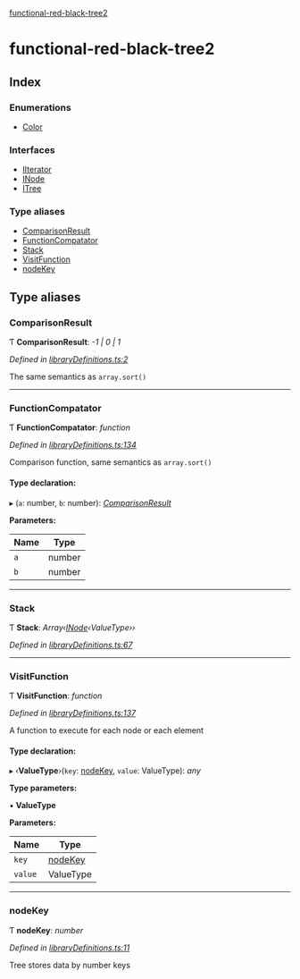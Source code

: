 [functional-red-black-tree2](globals.md)

# functional-red-black-tree2

## Index

### Enumerations

* [Color](enums/color.md)

### Interfaces

* [IIterator](interfaces/iiterator.md)
* [INode](interfaces/inode.md)
* [ITree](interfaces/itree.md)

### Type aliases

* [ComparisonResult](globals.md#comparisonresult)
* [FunctionCompatator](globals.md#functioncompatator)
* [Stack](globals.md#stack)
* [VisitFunction](globals.md#visitfunction)
* [nodeKey](globals.md#nodekey)

## Type aliases

###  ComparisonResult

Ƭ **ComparisonResult**: *-1 | 0 | 1*

*Defined in [libraryDefinitions.ts:2](https://github.com/freight-trust/functional-red-black-tree/blob/4069834/libraryDefinitions.ts#L2)*

The same semantics as ```array.sort()```

___

###  FunctionCompatator

Ƭ **FunctionCompatator**: *function*

*Defined in [libraryDefinitions.ts:134](https://github.com/freight-trust/functional-red-black-tree/blob/4069834/libraryDefinitions.ts#L134)*

Comparison function, same semantics as ```array.sort()```

#### Type declaration:

▸ (`a`: number, `b`: number): *[ComparisonResult](globals.md#comparisonresult)*

**Parameters:**

Name | Type |
------ | ------ |
`a` | number |
`b` | number |

___

###  Stack

Ƭ **Stack**: *Array‹[INode](interfaces/inode.md)‹ValueType››*

*Defined in [libraryDefinitions.ts:67](https://github.com/freight-trust/functional-red-black-tree/blob/4069834/libraryDefinitions.ts#L67)*

___

###  VisitFunction

Ƭ **VisitFunction**: *function*

*Defined in [libraryDefinitions.ts:137](https://github.com/freight-trust/functional-red-black-tree/blob/4069834/libraryDefinitions.ts#L137)*

A function to execute for each node or each element

#### Type declaration:

▸ ‹**ValueType**›(`key`: [nodeKey](globals.md#nodekey), `value`: ValueType): *any*

**Type parameters:**

▪ **ValueType**

**Parameters:**

Name | Type |
------ | ------ |
`key` | [nodeKey](globals.md#nodekey) |
`value` | ValueType |

___

###  nodeKey

Ƭ **nodeKey**: *number*

*Defined in [libraryDefinitions.ts:11](https://github.com/freight-trust/functional-red-black-tree/blob/4069834/libraryDefinitions.ts#L11)*

Tree stores data by number keys
